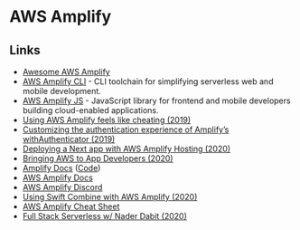 # AWS Amplify

## Links

- [Awesome AWS Amplify](https://github.com/dabit3/awesome-aws-amplify)
- [AWS Amplify CLI](https://github.com/aws-amplify/amplify-cli) - CLI toolchain for simplifying serverless web and mobile development.
- [AWS Amplify JS](https://github.com/aws-amplify/amplify-js) - JavaScript library for frontend and mobile developers building cloud-enabled applications.
- [Using AWS Amplify feels like cheating (2019)](https://medium.com/@coryschimmoeller/using-aws-amplify-feels-like-cheating-e5eabcaea500)
- [Customizing the authentication experience of Amplify’s withAuthenticator (2019)](https://medium.com/@coryschimmoeller/customizing-the-authentication-experience-of-amplifys-withauthenticator-e6f2089ff469)
- [Deploying a Next app with AWS Amplify Hosting (2020)](https://dev.to/dabit3/5-minute-tutorial-deploying-a-next-app-with-aws-amplify-hosting-5199)
- [Bringing AWS to App Developers (2020)](https://www.swyx.io/writing/hello-aws/)
- [Amplify Docs](https://docs.amplify.aws/) ([Code](https://github.com/aws-amplify/docs))
- [AWS Amplify Docs](https://aws.amazon.com/amplify/)
- [AWS Amplify Discord](https://discord.com/invite/amplify)
- [Using Swift Combine with AWS Amplify (2020)](https://aws.amazon.com/blogs/mobile/using-swift-combine-with-aws-amplify/)
- [AWS Amplify Cheat Sheet](https://twitter.com/ramonpostulart/status/1306223867652911104)
- [Full Stack Serverless w/ Nader Dabit (2020)](https://www.youtube.com/watch?v=nzKz8kzAfbc)
